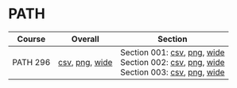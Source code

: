 # PATH

| Course | Overall | Section |
| ------ | ------- | ------- |
| PATH 296 | [csv](https://github.com/UCSD-Historical-Enrollment-Data/2025Spring/blob/main/overall/PATH%20296.csv), [png](https://raw.githubusercontent.com/UCSD-Historical-Enrollment-Data/2025Spring/main/plot_overall/PATH%20296.png), [wide](https://raw.githubusercontent.com/UCSD-Historical-Enrollment-Data/2025Spring/main/plot_overall_wide/PATH%20296.png) | Section 001: [csv](https://github.com/UCSD-Historical-Enrollment-Data/2025Spring/blob/main/section/PATH%20296_001.csv), [png](https://raw.githubusercontent.com/UCSD-Historical-Enrollment-Data/2025Spring/main/plot_section/PATH%20296_001.png), [wide](https://raw.githubusercontent.com/UCSD-Historical-Enrollment-Data/2025Spring/main/plot_section_wide/PATH%20296_001.png)<br>Section 002: [csv](https://github.com/UCSD-Historical-Enrollment-Data/2025Spring/blob/main/section/PATH%20296_002.csv), [png](https://raw.githubusercontent.com/UCSD-Historical-Enrollment-Data/2025Spring/main/plot_section/PATH%20296_002.png), [wide](https://raw.githubusercontent.com/UCSD-Historical-Enrollment-Data/2025Spring/main/plot_section_wide/PATH%20296_002.png)<br>Section 003: [csv](https://github.com/UCSD-Historical-Enrollment-Data/2025Spring/blob/main/section/PATH%20296_003.csv), [png](https://raw.githubusercontent.com/UCSD-Historical-Enrollment-Data/2025Spring/main/plot_section/PATH%20296_003.png), [wide](https://raw.githubusercontent.com/UCSD-Historical-Enrollment-Data/2025Spring/main/plot_section_wide/PATH%20296_003.png) |
